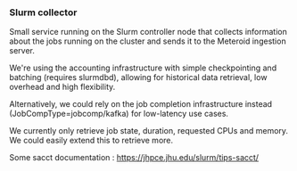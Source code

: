 ### Slurm collector

Small service running on the Slurm controller node that collects information about the jobs running on the cluster and
sends it to the Meteroid ingestion server.

We're using the accounting infrastructure with simple checkpointing and batching (requires slurmdbd), allowing for
historical data retrieval, low overhead and high flexibility.

Alternatively, we could rely on the job completion infrastructure instead (JobCompType=jobcomp/kafka) for low-latency
use cases.

We currently only retrieve job state, duration, requested CPUs and memory. We could easily extend this to retrieve more.

Some sacct documentation : https://jhpce.jhu.edu/slurm/tips-sacct/